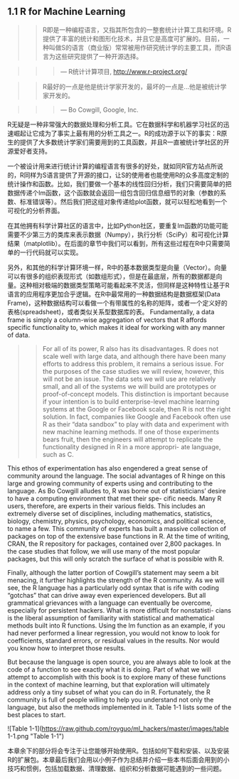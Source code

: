## 1.1 R for Machine Learning ##

>>R即是一种编程语言，又指其所包含的一整套统计计算工具和环境。R提供了丰富的统计和图形化技术，并且它是高度可扩展的。目前，一种叫做S的语言（商业版）常常被用作研究统计学的主要工具，而R语言为这些研究提供了一种开源选择。

>>>— R统计计算项目, http://www.r-project.org/ 

>>R最好的一点是他是统计学家开发的，最坏的一点是...他是被统计学家开发的。

>>>— Bo Cowgill, Google, Inc.

R无疑是一种非常强大的数据处理和分析工具。它在数据科学和机器学习社区的迅速崛起让它成为了事实上最有用的分析工具之一。R的成功源于以下的事实：R原生的提供了大多数统计学家们需要用到的工具函数，并且R一直被统计学社区的开源爱好者支持。

一个被设计用来进行统计计算的编程语言有很多的好处，就如同R官方站点所说的，R同样为S语言提供了开源的接口，让S的使用者也能使用R的众多高度定制的统计操作和函数。比如，我们要做一个基本的线性回归分析，我们只需要简单的把数据传递个lm函数，这个函数就会返回一组包含回归信息细节的对象（参数的系数、标准错误等）。然后我们把这组对象传递给plot函数，就可以轻松地看到一个可视化的分析界面。

在其他拥有科学计算社区的语言中，比如Python社区，要重复lm函数的功能可能需要不少第三方的类库来表示数据（Numpy），执行分析（SciPy）和可视化计算结果（matplotlib）。在后面的章节中我们可以看到，所有这些过程在R中只需要简单的一行代码就可以实现。

另外，和其他的科学计算环境一样，R中的基本数据类型是向量（Vector）。向量可以有很多的组织表现形式（如数组形式），但是在最底层，所有的数据都是向量。这种相对极端的数据类型策略可能看起来不灵活，但同样是这种特性让基于R语言的应用程序更加合乎逻辑。在R中最常用的一种数据结构是数据框架(Data Frame)，这种数据结构可以看做一个有带属性的名称的矩阵，或者一个定义好的表格(spreadsheet)，或者类似关系型数据库的表。
Fundamentally, a data frame is simply a column-wise aggregation of vectors that R affords specific functionality to, which makes it ideal for working with any manner of data.

>>For all of its power, R also has its disadvantages. R does not scale well with large data, and although there have been many efforts to address this problem, it remains a serious issue. For the purposes of the case studies we will review, however, this will not be an issue. The data sets we will use are relatively small, and all of the systems we will build are prototypes or proof-of-concept models. This distinction is important because if your intention is to build enterprise-level machine learning systems at the Google or Facebook scale, then R is not the right solution. In fact, companies like Google and Facebook often use R as their “data sandbox” to play with data and experiment with new machine learning methods. If one of those experiments bears fruit, then the engineers will attempt to replicate the functionality designed in R in a more appropri- ate language, such as C.

This ethos of experimentation has also engendered a great sense of community around the language. The social advantages of R hinge on this large and growing community of experts using and contributing to the language. As Bo Cowgill alludes to, R was borne out of statisticians’ desire to have a computing environment that met their spe- cific needs. Many R users, therefore, are experts in their various fields. This includes an extremely diverse set of disciplines, including mathematics, statistics, biology, chemistry, physics, psychology, economics, and political science, to name a few. This community of experts has built a massive collection of packages on top of the extensive base functions in R. At the time of writing, CRAN, the R repository for packages, contained over 2,800 packages. In the case studies that follow, we will use many of the most popular packages, but this will only scratch the surface of what is possible with R.

Finally, although the latter portion of Cowgill’s statement may seem a bit menacing, it further highlights the strength of the R community. As we will see, the R language has a particularly odd syntax that is rife with coding “gotchas” that can drive away even experienced developers. But all grammatical grievances with a language can eventually be overcome, especially for persistent hackers. What is more difficult for nonstatisti- cians is the liberal assumption of familiarity with statistical and mathematical methods built into R functions. Using the lm function as an example, if you had never performed a linear regression, you would not know to look for coefficients, standard errors, or residual values in the results. Nor would you know how to interpret those results.

But because the language is open source, you are always able to look at the code of a function to see exactly what it is doing. Part of what we will attempt to accomplish with this book is to explore many of these functions in the context of machine learning, but that exploration will ultimately address only a tiny subset of what you can do in R. Fortunately, the R community is full of people willing to help you understand not only the language, but also the methods implemented in it. Table 1-1 lists some of the best places to start.

![Table 1-1](https://raw.github.com/royguo/ml_hackers/master/images/table 1-1.png "Table 1-1")

本章余下的部分将会专注于让您能够开始使用R。包括如何下载和安装、以及安装R的扩展包。本章最后我们会用以小例子作为总结并介绍一些本书后面会用到的小技巧和惯例，包括加载数据、清理数据、组织和分析数据可能遇到的一些问题。


